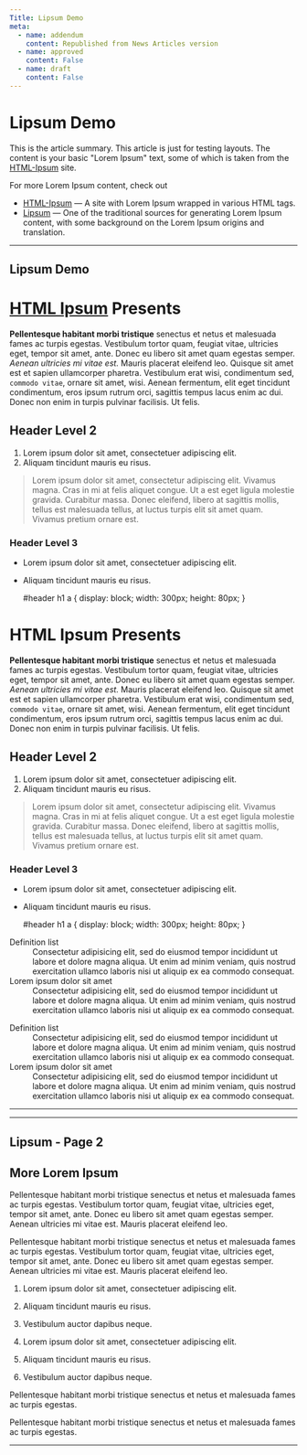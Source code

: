 ```yaml
---
Title: Lipsum Demo
meta:
  - name: addendum
    content: Republished from News Articles version
  - name: approved
    content: False
  - name: draft
    content: False
---
```

# Lipsum Demo


This is the article summary. This article is just for testing layouts. The content is your basic "Lorem Ipsum" text, some of which is taken from the [HTML-Ipsum](http://html-ipsum.com/) site.

 

For more Lorem Ipsum content, check out

 
- [HTML-Ipsum](http://HTML-Ipsum.com) — A site with Lorem Ipsum wrapped in various HTML tags.
- [Lipsum](http://lipsum.com) — One of the traditional sources for generating Lorem Ipsum content, with some background on the Lorem Ipsum origins and translation.

 




---
## Lipsum Demo

# [HTML Ipsum](http://html-ipsum.com/) Presents
 

**Pellentesque habitant morbi tristique** senectus et netus et malesuada fames ac turpis egestas. Vestibulum tortor quam, feugiat vitae, ultricies eget, tempor sit amet, ante. Donec eu libero sit amet quam egestas semper. *Aenean ultricies mi vitae est.* Mauris placerat eleifend leo. Quisque sit amet est et sapien ullamcorper pharetra. Vestibulum erat wisi, condimentum sed, `commodo vitae`, ornare sit amet, wisi. Aenean fermentum, elit eget tincidunt condimentum, eros ipsum rutrum orci, sagittis tempus lacus enim ac dui. Donec non enim in turpis pulvinar facilisis. Ut felis.

 
## Header Level 2
 
1. Lorem ipsum dolor sit amet, consectetuer adipiscing elit.
2. Aliquam tincidunt mauris eu risus.

 

> Lorem ipsum dolor sit amet, consectetur adipiscing elit. Vivamus magna. Cras in mi at felis aliquet congue. Ut a est eget ligula molestie gravida. Curabitur massa. Donec eleifend, libero at sagittis mollis, tellus est malesuada tellus, at luctus turpis elit sit amet quam. Vivamus pretium ornare est.

 
### Header Level 3
 
- Lorem ipsum dolor sit amet, consectetuer adipiscing elit.
- Aliquam tincidunt mauris eu risus.

 

     #header h1 a {  display: block;  width: 300px;  height: 80px;  } 

 
# HTML Ipsum Presents
 

**Pellentesque habitant morbi tristique** senectus et netus et malesuada fames ac turpis egestas. Vestibulum tortor quam, feugiat vitae, ultricies eget, tempor sit amet, ante. Donec eu libero sit amet quam egestas semper. *Aenean ultricies mi vitae est.* Mauris placerat eleifend leo. Quisque sit amet est et sapien ullamcorper pharetra. Vestibulum erat wisi, condimentum sed, `commodo vitae`, ornare sit amet, wisi. Aenean fermentum, elit eget tincidunt condimentum, eros ipsum rutrum orci, sagittis tempus lacus enim ac dui. Donec non enim in turpis pulvinar facilisis. Ut felis.

 
## Header Level 2
 
1. Lorem ipsum dolor sit amet, consectetuer adipiscing elit.
2. Aliquam tincidunt mauris eu risus.

 

> Lorem ipsum dolor sit amet, consectetur adipiscing elit. Vivamus magna. Cras in mi at felis aliquet congue. Ut a est eget ligula molestie gravida. Curabitur massa. Donec eleifend, libero at sagittis mollis, tellus est malesuada tellus, at luctus turpis elit sit amet quam. Vivamus pretium ornare est.

 
### Header Level 3
 
- Lorem ipsum dolor sit amet, consectetuer adipiscing elit.
- Aliquam tincidunt mauris eu risus.

 

     #header h1 a {  display: block;  width: 300px;  height: 80px;  } 

 <dl>    <dt>Definition list</dt>    <dd>Consectetur adipisicing elit, sed do eiusmod tempor incididunt ut labore et dolore magna  aliqua. Ut enim ad minim veniam, quis nostrud exercitation ullamco laboris nisi ut aliquip ex ea  commodo consequat.</dd>    <dt>Lorem ipsum dolor sit amet</dt>    <dd>Consectetur adipisicing elit, sed do eiusmod tempor incididunt ut labore et dolore magna  aliqua. Ut enim ad minim veniam, quis nostrud exercitation ullamco laboris nisi ut aliquip ex ea  commodo consequat.</dd> </dl><dl>    <dt>Definition list</dt>    <dd>Consectetur adipisicing elit, sed do eiusmod tempor incididunt ut labore et dolore magna  aliqua. Ut enim ad minim veniam, quis nostrud exercitation ullamco laboris nisi ut aliquip ex ea  commodo consequat.</dd>    <dt>Lorem ipsum dolor sit amet</dt>    <dd>Consectetur adipisicing elit, sed do eiusmod tempor incididunt ut labore et dolore magna  aliqua. Ut enim ad minim veniam, quis nostrud exercitation ullamco laboris nisi ut aliquip ex ea  commodo consequat.</dd> </dl> 





---

---
## Lipsum - Page 2

## More Lorem Ipsum
 

Pellentesque habitant morbi tristique senectus et netus et malesuada fames ac turpis egestas. Vestibulum tortor quam, feugiat vitae, ultricies eget, tempor sit amet, ante. Donec eu libero sit amet quam egestas semper. Aenean ultricies mi vitae est. Mauris placerat eleifend leo.

 

Pellentesque habitant morbi tristique senectus et netus et malesuada fames ac turpis egestas. Vestibulum tortor quam, feugiat vitae, ultricies eget, tempor sit amet, ante. Donec eu libero sit amet quam egestas semper. Aenean ultricies mi vitae est. Mauris placerat eleifend leo.

 
1. Lorem ipsum dolor sit amet, consectetuer adipiscing elit.
2. Aliquam tincidunt mauris eu risus.
3. Vestibulum auctor dapibus neque.

 
1. Lorem ipsum dolor sit amet, consectetuer adipiscing elit.
2. Aliquam tincidunt mauris eu risus.
3. Vestibulum auctor dapibus neque.

 

Pellentesque habitant morbi tristique senectus et netus et malesuada fames ac turpis egestas.

 

Pellentesque habitant morbi tristique senectus et netus et malesuada fames ac turpis egestas.



---

